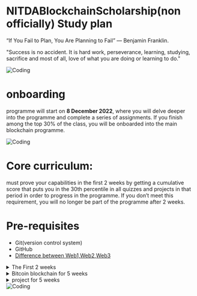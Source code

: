# NITDABlockchainScholarship(non officially) Study plan

“If You Fail to Plan, You Are Planning to Fail” — Benjamin Franklin.

"Success is no accident. It is hard work, perseverance, learning, studying, sacrifice and most of all, love of what you are doing or learning to do." 

<img align="center" alt="Coding" src="https://media.giphy.com/media/bTrTnPMPq8UORCrBWG/giphy.gif">

# onboarding 

programme will start on **8 December 2022**, where you will delve deeper into the programme and complete a series of assignments. 
If you finish among the top 30% of the class, you will be onboarded into the main blockchain programme.


<img align="center" alt="Coding" src="https://media.giphy.com/media/kFHbj8jN52UcpsPcyi/giphy.gif">

# Core curriculum: 

must prove your capabilities in the first 2 weeks by getting a cumulative score that puts you in the 30th percentile in all quizzes and projects in that period in order to progress in the programme. If you don’t meet this requirement, you will no longer be part of the programme after 2 weeks.
# Pre-requisites
- Git(version control system)
- GitHub 
- [Difference between Web1,Web2,Web3](https://geekink.hashnode.dev/blockchain-technologies)
<details>
<summary>The First 2 weeks </summary>

# Bitcoin theory

- [Introduction](https://github.com/bitcoinbook/bitcoinbook/blob/develop/ch01.asciidoc)
- [How Bitcoin Works](https://github.com/bitcoinbook/bitcoinbook/blob/develop/ch02.asciidoc)

# objective  
# Chapter 1: Abstract  
## objective  
- [x] Peer-to-peer cash   
- [x] Digital signatures and trusted third parties  
- [x] Peer to Peer network  
- [x] Time Chain and Proof of Work  
- [x] CPU Power   
- [x] Cooperation in the network  
- [x] Network structure  
- [x] Messaging between nodes  

# Chapter 2: Introduction 
## objective  
 
<details>
<summary>Commerce on the internet</summary>
has come to rely  almost exclusively on financial institutions serving as trusted third parties to process electronic payments. While the system works well enough for most transaction, it still suffers from the inherent weaknesses of te the trust-based model such as:

- hight transaction cost
- Transaction par Day Limit
- 
</details>
<details>
<summary>Non reversible transactions </summary>
completely non-reversible transaction are not possible, since financials
 instaituion cannot avoid mediating disputes. the cost of mediating increases transactions costs, limiting the minimum practical transaction size and cutting off the possibility fr small casual transactions and there is a broader cost in the loss of ability to make non-reversible payments for non-reversible services
</details>
<details>
<summary>Privacy in commerce  </summary>
with the possibility of reversal, the need for trust spreads. Merchants who be wary of their customers, hassling them for move information than they would otherwise need.

this bring a huge problem for privacy of the good actor within the system, as their identity details often end up being stored in large merchant database with their corresponding payment details 
</details>
<details>
<summary>The paradigm of fraud acceptance </summary>
A certain percentage of fraud is accepted as unavoidable (traditional payment system). there cost and payment uncertainties can be avoided in person by using physical currency, but no mechanism exists to make payments over a communications channel without a trusted party.
</details>

# bitcoin solve all the Above mention problems

<details>
<summary>What is needed</summary>
is an Electronic payment system based on Cryptographic proof instead of trust allowing any two willing parties to transact directly with each other without the need of trusted third party **Bank**

bitcoin achieve this by using digital signature and a simple but fully feature scripting language 

by using Bitcoin receive can quickly and simply validate that funds were indeed controlled(that is they own it) by the sending party and that the transaction correctly allocate the amount to their control without additional validation by third parties
</details>

<details>
<summary> Protecting sellers from fraud  </summary>

</details>

<details>
<summary>Proposed solution  </summary>
</details>

<details>
<summary>Security and honesty</summary>
</details>

# Chapter 3: Transactions  
## objective  
- [x] **Electronic Coins**: is the chain of Digital signature  
- [ ] Spending a coin  
- [ ] Payee verification  
- [ ] Existing solutions  
- [ ] First Seen Rule  
- [ ] Broadcasting Transactions  
- [ ] Achieving Consensus  
- [ ] Proof of acceptance  


# Chapter 4: Timestamp Server )  
## objective  
- [ ] Timestamped Hashes  
- [ ] A chain of timestamped hashes  
- [ ] Timestamp Server Video  

# Chapter 5: Proof of Work  
## objective  
- [ ] Hashcash  
- [ ] Scanning random space    
- [ ] Nonce  
- [ ] Immutable Work  
- [ ] Chained effort  
- [ ] One CPU, one vote  
- [ ] The majority decision  
- [ ] The honest chain  
- [ ] Attacking the longest chain  
- [ ] Controlling the block discovery rate  

# Chapter 6: Network
## objective
- [ ] Section read-through  
- [ ] Running the Network  
- [ ] The longest chain  
- [ ] Simultaneous blocks  
- [ ] Breaking the tie  
- [ ] Missed messages  

# Chapter 7: Incentive  
## objective  
- [ ] The Coinbase Transaction  
- [ ] Coin Distribution   
- [ ] Mining analogy  
- [ ] Transaction fees  
- [ ] The end of inflation  
- [ ] Encouraging honesty  
- [ ] The attacker’s dilemma  
- [ ] Incentive Video   

# Chapter 8: Reclaiming Disk Space 
## objective
- [ ] Spent transactions  
- [ ] The Merkle Tree  
- [ ] Compacting blocks  
- [ ] Block Headers  

# Chapter 9: Simplified Payment Verification 
## objective  
- [ ] Full network nodes○ 
- [ ] Merkle Branches   
- [ ] Transaction acceptance  
- [ ] Verification during attack situations  
- [ ] Maintaining an attack  
- [ ] Invalid Block Relay System  
- [ ] Businesses running nodes  -  

# Chapter 10: Combining and Splitting Value   
## objective
- [ ] Dynamically sized coins  
- [ ] Inputs and Outputs    
- [ ] A typical example  
- [ ] Fan-out  

# Chapter 11: Privacy  
## objective  
- [ ] Traditional Models  
- [ ] Privacy in Bitcoin  
- [ ] Public records  
- [ ] Stock Exchange Comparison  
- [ ] Key Re-use   
- [ ] Linking inputs  

# Chapter 12: Calculations  
## objective  
- [ ] Attacking the chain  
- [ ] Things the attacker cannot achieve...  
- [ ] The only thing the attacker can achieve...  
- [ ] The Binomial Random Walk  
- [ ] The Gambler’s Ruin  
- [ ] Exponential odds  
- [ ] Waiting for confirmation...-   
- [ ] Attack via proof of work  
- [ ] Vanishing probabilities  

# Pre-requisites 
- [what is program, programming,programming language,compiler and interpreter](https://geekink.hashnode.dev/programming-fundamentals)
# JavaScript

Objectives:

Identify interactions on web pages created with JavaScript.
 Articulate, in general terms,
the importance of how JavaScript was developed and how that impacts the way 

- [ ] JavaScript is written.
- [ ] Identify properly formed semantic HTML.
- [ ] Articulate major concepts in CSS.
- [ ] Identify properly formed CSS syntax.
- [ ] Write simple JavaScript statements in the web browser console.
- [ ] Assign and retrieve values from variables and arrays in JavaScript.

Course Outline

1.    Introduction to JavaScript
2.    JavaScript Variables
3.    JavaScript Arrays
4.    Module Summary

# Golang
Course Overview

This course covers the fundamental elements of Go: data types, protocols, formats, and writing code that incorporates RFCs and JSON. 
<details>
<summary>An Introduction of Go - why Go is worth learning</summary>

# Golang  **Build simple, secure, scalable systems**

- [x]  **What is Go?**
     Go, or Golang, is a programming language developed at Google. It has received a lot of acclaim from developers for its speed and straightforward syntax.
    - An open-source programming language supported by Google
    - Easy to learn and great for teams
    - Built-in concurrency and a robust standard library
    - Large ecosystem of partners, communities, and tools
  - [x] Why Go is worth Learning 
        GoLang is a compiled multi-threaded programming language based on open source C and developed internally at Google. It is a single language that         allows different processes to run simultaneously, which means simultaneous programming. Extremely fast, easy to maintain, and efficient, GoLang           has all the advantages needed for **distributed systems** because it can handle **multiple parts of the blockchain concurrently.**
        The language was developed for **high-performance programs running** on modern **distributed systems** and **multicore processors**. Market               participants perceived the launch of GoLang as an attempt to create a replacement for C/C ++. Today, the **Hyperledger Fabric blockchain**               platform uses this programming language. It is often used in **NFT marketplace** development. 
        Examples of blockchain projects that use GoLang: **GoChain**, **Dero**, **Loom Network**, **Ethereum**, **Hyperledger Fabric**. .
</details>


# Course Outline

## Overview
- [ ] Objects
- [ ] Concurrency
- [x] Installing Go
    - [x] **Setting Up Go Locally**
        Installing Go and Running Go Programs
        Developing Go locally on your own environment is a big step towards creating your very own Go projects and exercising your imagination!
        This guide will assume some knowledge of the **command line** and use of a code editor **(we recommend VSCode),** so brush up if you need too!
        First, downland Go to your computer by going to Golang’s download page and select your operating system under the Featured downloads section.
    - [] **how to compile and run Go programs.**
- [ ] Workspaces & Packages
- [ ] Go Tool
- [ ] Variables
- [ ] Variable Initialization

## Data Types
- [ ] Pointers
- [ ] Variable Scope 9m
- [ ] Deallocating Memory 5m
- [ ] Garbage Collection 5m
- [ ] Comments, Printing, Integers 7m
- [ ] Ints, Floats, Strings 9m
- [ ] String Packages 5m
- [ ] Constants 4m
- [ ] Control Flow 8m
- [ ] Control Flow, Scan

## Composite Data Types
- [ ] Arrays
- [ ] Slices
- [ ] Variable Slices
- [ ] Hash Tables
- [ ] Maps
- [ ] Structs

## Protocols and Formats
- [ ] RFCs
- [ ] JSON
- [ ] File Access, ioutil6m
- [ ] File Access, os

<!-- 

- [ ] Become Familiar With Go Code
- [ ] Introduction of Source Code Elements
- [ ] Keywords and Identifiers
- [ ] Basic Types and Their Value
- [ ] Constants and Variables - also introduces untyped values and type deductions.
- [ ] Common Operators - also introduces more type deduction rules.
- [ ] Function Declarations and Calls
- [ ] Code Packages and Package Imports
- [ ] Expressions, Statements and Simple Statements
- [ ] Basic Control Flows
- [ ] Goroutines, Deferred Function Calls 
## Go Type System
- [ ] Go Type System Overview - a must read to master Go programming.
- [ ] Pointers
- [ ] Structs
- [ ] Value Parts - to gain a deeper understanding into Go values.
- [ ] Arrays, Slices and Maps - first-class citizen container types.
- [ ] Strings
- [ ] Functions - function types and values, including variadic functions.
- [ ] Channels - the Go way to do concurrency synchronizations.
- [ ] Methods
- [ ] Interfaces - value boxes used to do reflection and polymorphism.
- [ ] Type Embedding - type extension in the Go way.
- [ ] Type-Unsafe Pointers
- [ ] Generics - use and read composite types
- [ ] Reflections - the reflect standard package.
- [ ] Some Special Topics
- [ ] Line Break Rules
- [ ] More About Deferred Function Calls
- [ ] Some Panic/Recover Use Cases
- [ ] Explain Panic/Recover Mechanism in Detail - also explains exiting phases of function calls.
- [ ] Code Blocks and Identifier Scopes
- [ ] Expression Evaluation Orders
- [ ] Value Copy Costs in Go
- [ ] Bounds Check Elimination
## Concurrent Programming
- [ ] Concurrency Synchronization Overview
- [ ] Channel Use Cases
- [ ] How to Gracefully Close Channels
- [ ] Other Concurrency Synchronization Techniques - the sync standard package.
- [ ] Atomic Operations - the sync/atomic standard package.
- [ ] Memory Order Guarantees in Go
- [ ] Common Concurrent Programming Mistakes
## Memory Related
- [ ] Memory Blocks
- [ ] Memory Layouts
- [ ] Memory Leaking Scenarios -->

</details>
<details>
<summary>Bitcoin blockchain for 5 weeks </summary>
</details>

<details>
<summary> project for 5 weeks</summary>
</details>
<img align="center" alt="Coding"  src="https://media.giphy.com/medial4JyY0qtljTlczOwM/giphy.gif" >
